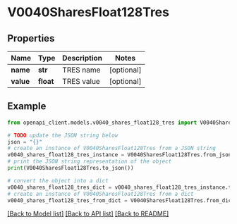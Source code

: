 # V0040SharesFloat128Tres


## Properties

Name | Type | Description | Notes
------------ | ------------- | ------------- | -------------
**name** | **str** | TRES name | [optional] 
**value** | **float** | TRES value | [optional] 

## Example

```python
from openapi_client.models.v0040_shares_float128_tres import V0040SharesFloat128Tres

# TODO update the JSON string below
json = "{}"
# create an instance of V0040SharesFloat128Tres from a JSON string
v0040_shares_float128_tres_instance = V0040SharesFloat128Tres.from_json(json)
# print the JSON string representation of the object
print(V0040SharesFloat128Tres.to_json())

# convert the object into a dict
v0040_shares_float128_tres_dict = v0040_shares_float128_tres_instance.to_dict()
# create an instance of V0040SharesFloat128Tres from a dict
v0040_shares_float128_tres_from_dict = V0040SharesFloat128Tres.from_dict(v0040_shares_float128_tres_dict)
```
[[Back to Model list]](../README.md#documentation-for-models) [[Back to API list]](../README.md#documentation-for-api-endpoints) [[Back to README]](../README.md)


